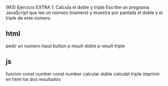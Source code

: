 (M3) Ejercicio EXTRA 1. Calcula el doble y triple
Escribe un programa JavaScript que lee un número (número) y muestra por pantalla el doble y el triple de este número.

## html
pedir un numero input
button
p result doble
p result triple

## js
funcion
const number
const number
calcular doble
calculat triple
imprimir en html los dos resultados
